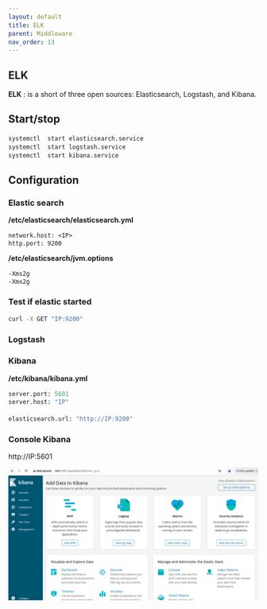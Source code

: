 ```yaml
---
layout: default
title: ELK
parent: Middleware
nav_order: 13
---
```


## ELK
**ELK** : is a short of three open sources: Elasticsearch, Logstash, and Kibana. 

## Start/stop
~~~sh
systemctl  start elasticsearch.service 
systemctl  start logstash.service
systemctl  start kibana.service 
~~~

## Configuration
### Elastic search
**/etc/elasticsearch/elasticsearch.yml**
~~~
network.host: <IP>
http.port: 9200
~~~

**/etc/elasticsearch/jvm.options**
~~~
-Xms2g
-Xmx2g
~~~

### Test if elastic started
~~~sh
curl -X GET "IP:9200"
~~~

### Logstash

### Kibana
**/etc/kibana/kibana.yml**
~~~py
server.port: 5601
server.host: "IP"

elasticsearch.url: "http://IP:9200"
~~~

### Console Kibana
<a>http://IP:5601</a>

![a](/docs/images/elk-kibana-home.png)